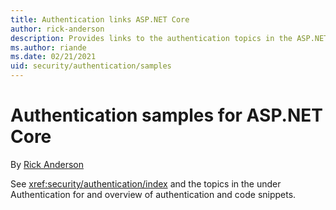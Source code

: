 ```yaml
---
title: Authentication links ASP.NET Core
author: rick-anderson
description: Provides links to the authentication topics in the ASP.NET Core repository.
ms.author: riande
ms.date: 02/21/2021
uid: security/authentication/samples
---
```

# Authentication samples for ASP.NET Core

By [Rick Anderson](https://twitter.com/RickAndMSFT)

See  <xref:security/authentication/index> and the topics in the under Authentication for and overview of authentication and code snippets.
